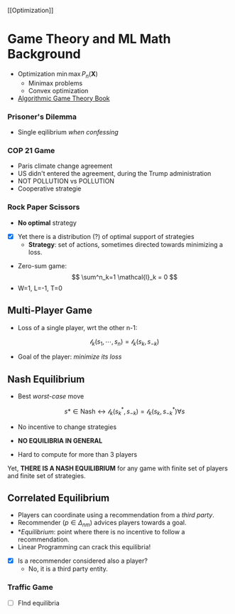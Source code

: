 [[Optimization]]
# Game Theory and ML Math Background

- Optimization $\min \max P_n(\mathbf{X})$
	-  Minimax problems
	-  Convex optimization
- [Algorithmic Game Theory Book](https://www.cs.cmu.edu/~sandholm/cs15-892F13/algorithmic-game-theory.pdf)

### Prisoner's Dilemma
- Single eqilibrium _when confessing_

### COP 21 Game

- Paris climate change agreement
- US didn't entered the agreement, during the Trump administration
- NOT POLLUTION vs POLLUTION
- Cooperative strategie

### Rock Paper Scissors

- **No optimal** strategy
- [x] Yet there is a distribution (?) of optimal support of strategies
  - **Strategy**: set of actions, sometimes directed towards minimizing a loss.
- Zero-sum game:
  $$
  \sum^n_k=1 \mathcal{l}_k = 0
  $$
- W=1, L=-1, T=0

## Multi-Player Game

- Loss of a single player, wrt the other n-1:

	$$
	\mathcal{l}_k(s_1,\cdots,s_n) = \mathcal{l}_k(s_k, s_{-k})
	$$

- Goal of the player: _minimize its loss_

## Nash Equilibrium

- Best _worst-case_ move

	$$
	s* \in \text{Nash}
	\longleftrightarrow
	\mathcal{l}_k(s_k^*,s_{-k}) = \mathcal{l}_k(s_k, s^*_{-k})
	\forall s
	$$

- No incentive to change strategies
- **NO EQUILIBRIA IN GENERAL**
- Hard to compute for more than 3 players

Yet, **THERE IS A NASH EQUILIBRIUM** for any game with finite set of players and finite set
of strategies.

## Correlated Equilibrium

- Players can coordinate using a recommendation from a _third party_.
- Recommender ($p \in \Delta_{nm}$) advices players towards a goal.
- **Equilibrium*: point where there is no incentive to follow
  a recommendation.
- Linear Programming can crack this equilibria!
- [x] Is a recommender considered also a player?
  - No, it is a third party entity.

### Traffic Game

- [ ] FInd equilibria
